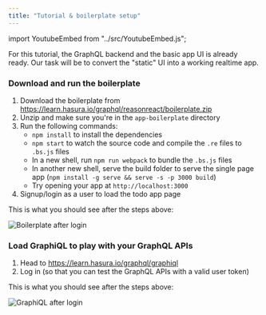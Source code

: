 ```yaml
---
title: "Tutorial & boilerplate setup"
---
```


import YoutubeEmbed from "../src/YoutubeEmbed.js";

For this tutorial, the GraphQL backend and the basic app UI is already ready.
Our task will be to convert the "static" UI into a working realtime app.

### Download and run the boilerplate

<!-- FIXME: Add the zip URL here -->

1. Download the boilerplate from https://learn.hasura.io/graphql/reasonreact/boilerplate.zip
2. Unzip and make sure you're in the `app-boilerplate` directory
3. Run the following commands:
    - `npm install` to install the dependencies
    - `npm start` to watch the source code and compile the `.re` files to `.bs.js` files
    - In a new shell, run `npm run webpack` to bundle the `.bs.js` files
    - In another new shell, serve the build folder to serve the single page app (`npm install -g serve && serve -s -p 3000 build`)
    - Try opening your app at `http://localhost:3000`
4. Signup/login as a user to load the todo app page

This is what you should see after the steps above:

![Boilerplate after login](https://graphql-engine-cdn.hasura.io/learn-hasura/assets/graphql-react/boilerplate-after-login.png)

### Load GraphiQL to play with your GraphQL APIs

1. Head to https://learn.hasura.io/graphql/graphiql
2. Log in (so that you can test the GraphQL APIs with a valid user token)

This is what you should see after the steps above:

![GraphiQL after login](https://graphql-engine-cdn.hasura.io/learn-hasura/assets/graphql-react/graphiql-after-login.png)
